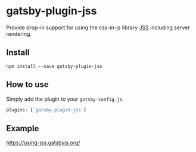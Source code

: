 # gatsby-plugin-jss

Provide drop-in support for using the css-in-js library
[JSS](https://github.com/cssinjs/react-jss) including server rendering.

## Install

`npm install --save gatsby-plugin-jss`

## How to use

Simply add the plugin to your `gatsby-config.js`.

```javascript
plugins: [`gatsby-plugin-jss`]
```

## Example

https://using-jss.gatsbyjs.org/
